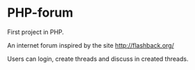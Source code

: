 # PHP-forum
First project in PHP.

An internet forum inspired by the site http://flashback.org/

Users can login, create threads and discuss in created threads.
